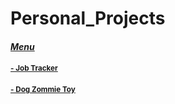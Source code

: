 # Personal_Projects

#### <ins>***Menu***</ins>
#### <sup></sup><sub>[- Job Tracker](https://github.com/TweetTran/Job-Application-Tracker)<sub>
#### <sup></sup><sub>[- Dog Zommie Toy](https://github.com/TweetTran/Doy-Toy)<sub>
